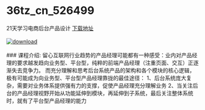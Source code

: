 # 36tz_cn_526499
21天学习电商后台产品设计
[下载地址](http://www.36tz.cn/article/526499 "下载地址")
<br/></br>[![download](http://36tz.cn/muke_img/2019_08_1-75-300x73.png "下载地址")](http://www.36tz.cn/article/526499 "下载地址")
<br/></br>### 课程介绍:
留心互联网行业趋势的产品经理可能都有一种感受：业内对产品经理的要求越发趋向业务型、平台型，纯粹的前端产品经理（注重页面、交互）正逐渐失去竞争力。
而充分理解和思考后台系统产品的架构和各个模块的核心逻辑，极有可能成为向业务型、平台型产品经理靠拢的最佳途径：
1、后台系统庞大复杂，需要对业务体系提供强有力的支撑，促使产品经理充分理解业务
2、当关注后台的产品经理视野开始从功能延伸到模块，再延伸到子系统，最后关注整体系统时，就有了平台型产品经理的能力


